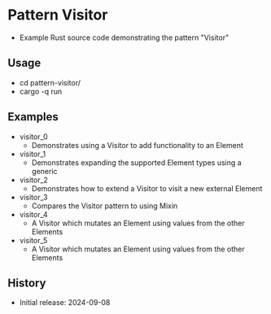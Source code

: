 # Pattern Visitor

- Example Rust source code demonstrating the pattern "Visitor"

## Usage

- cd pattern-visitor/
- cargo -q run

## Examples

- visitor_0
  - Demonstrates using a Visitor to add functionality to an Element
- visitor_1
  - Demonstrates expanding the supported Element types using a generic
- visitor_2
  - Demonstrates how to extend a Visitor to visit a new external Element
- visitor_3
  - Compares the Visitor pattern to using Mixin
- visitor_4
  - A Visitor which mutates an Element using values from the other Elements
- visitor_5
  - A Visitor which mutates an Element using values from the other Elements

## History

- Initial release: 2024-09-08
